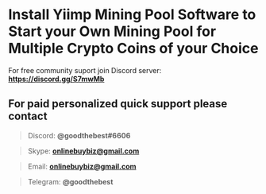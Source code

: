 # Install Yiimp Mining Pool Software to Start your Own Mining Pool for Multiple Crypto Coins of your Choice

For free community suport join Discord server:  **https://discord.gg/S7mwMb**

## For paid personalized quick support please contact

> Discord:      **@goodthebest#6606**

> Skype:        **onlinebuybiz@gmail.com**

> Email:        **onlinebuybiz@gmail.com**

> Telegram:     **@goodthebest**
